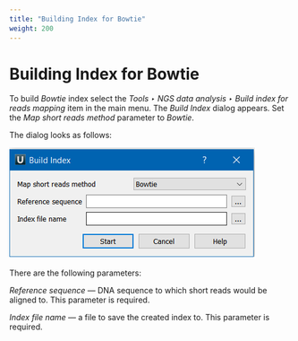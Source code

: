 ```yaml
---
title: "Building Index for Bowtie"
weight: 200
---
```



# Building Index for Bowtie

To build _Bowtie_ index select the _Tools ‣ NGS data analysis ‣ Build index for reads mapping_ item in the main menu. The _Build Index_ dialog appears. Set the _Map_ _short reads method_ parameter to _Bowtie_.

The dialog looks as follows:


![](/images/65930855/88080479.png)

There are the following parameters:

_Reference sequence_ — DNA sequence to which short reads would be aligned to. This parameter is required.

_Index file name_ — a file to save the created index to. This parameter is required.
